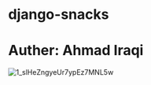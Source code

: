 # django-snacks
# Auther: Ahmad Iraqi
 ![1_slHeZngyeUr7ypEz7MNL5w](https://github.com/ahmaderaqi/django-snacks/assets/118004544/ef02749b-0267-4e46-979e-481cea851830)
